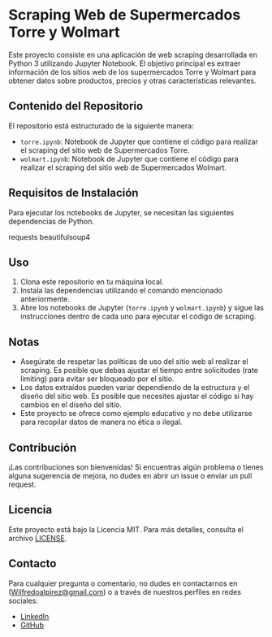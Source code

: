 # Scraping Web de Supermercados Torre y Wolmart

Este proyecto consiste en una aplicación de web scraping desarrollada en Python 3 utilizando Jupyter Notebook. El objetivo principal es extraer información de los sitios web de los supermercados Torre y Wolmart para obtener datos sobre productos, precios y otras características relevantes.

## Contenido del Repositorio

El repositorio está estructurado de la siguiente manera:

- `torre.ipynb`: Notebook de Jupyter que contiene el código para realizar el scraping del sitio web de Supermercados Torre.
- `wolmart.ipynb`: Notebook de Jupyter que contiene el código para realizar el scraping del sitio web de Supermercados Wolmart.


## Requisitos de Instalación

Para ejecutar los notebooks de Jupyter, se necesitan las siguientes dependencias de Python. 

requests
beautifulsoup4


## Uso

1. Clona este repositorio en tu máquina local.
2. Instala las dependencias utilizando el comando mencionado anteriormente.
3. Abre los notebooks de Jupyter (`torre.ipynb` y `wolmart.ipynb`) y sigue las instrucciones dentro de cada uno para ejecutar el código de scraping.

## Notas

- Asegúrate de respetar las políticas de uso del sitio web al realizar el scraping. Es posible que debas ajustar el tiempo entre solicitudes (rate limiting) para evitar ser bloqueado por el sitio.
- Los datos extraídos pueden variar dependiendo de la estructura y el diseño del sitio web. Es posible que necesites ajustar el código si hay cambios en el diseño del sitio.
- Este proyecto se ofrece como ejemplo educativo y no debe utilizarse para recopilar datos de manera no ética o ilegal.

## Contribución

¡Las contribuciones son bienvenidas! Si encuentras algún problema o tienes alguna sugerencia de mejora, no dudes en abrir un issue o enviar un pull request.

## Licencia

Este proyecto está bajo la Licencia MIT. Para más detalles, consulta el archivo [LICENSE](LICENSE).

## Contacto
Para cualquier pregunta o comentario, no dudes en contactarnos en (Wilfredoalpirez@gmail.com) o a través de nuestros perfiles en redes sociales:
- [LinkedIn](https://www.linkedin.com/in/wilfredo-alpirez-835210197/)
- [GitHub](https://github.com/Kuil502)
